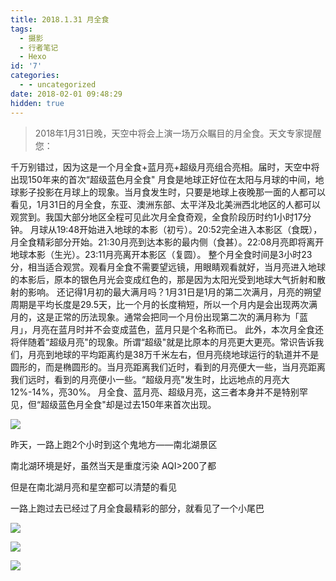 ```yaml
---
title: 2018.1.31 月全食
tags:
  - 摄影
  - 行者笔记
  - Hexo
id: '7'
categories:
  - - uncategorized
date: 2018-02-01 09:48:29
hidden: true
---
```


> 2018年1月31日晚，天空中将会上演一场万众瞩目的月全食。天文专家提醒您：
<!-- more -->
千万别错过，因为这是一个月全食+蓝月亮+超级月亮组合亮相。届时，天空中将出现150年来的首次“超级蓝色月全食" 月食是地球正好位在太阳与月球的中间，地球影子投影在月球上的现象。当月食发生时，只要是地球上夜晚那一面的人都可以看见，1月31日的月全食，东亚、澳洲东部、太平洋及北美洲西北地区的人都可以观赏到。我国大部分地区全程可见此次月全食奇观，全食阶段历时约1小时17分钟。 月球从19:48开始进入地球的本影（初亏）。20:52完全进入本影区（食既），月全食精彩部分开始。21:30月亮到达本影的最内侧（食甚）。22:08月亮即将离开地球本影（生光）。23:11月亮离开本影区（复圆）。 整个月全食时间是3小时23分，相当适合观赏。观看月全食不需要望远镜，用眼睛观看就好，当月亮进入地球的本影后，原本的银色月光会变成红色的，那是因为太阳光受到地球大气折射和散射的影响。 还记得1月初的最大满月吗？1月31日是1月的第二次满月，月亮的朔望周期是平均长度是29.5天，比一个月的长度稍短，所以一个月内是会出现两次满月的，这是正常的历法现象。通常会把同一个月份出现第二次的满月称为「蓝月」，月亮在蓝月时并不会变成蓝色，蓝月只是个名称而已。 此外，本次月全食还将伴随着“超级月亮"的现象。所谓“超级"就是比原本的月亮更大更亮。常识告诉我们，月亮到地球的平均距离约是38万千米左右，但月亮绕地球运行的轨道并不是圆形的，而是椭圆形的。当月亮距离我们近时，看到的月亮便大一些，当月亮距离我们远时，看到的月亮便小一些。“超级月亮"发生时，比远地点的月亮大12%-14%，亮30%。 月全食、蓝月亮、超级月亮，这三者本身并不是特别罕见，但“超级蓝色月全食"却是过去150年来首次出现。

![](http://www.whrblog.online/wp-content/uploads/2018/02/21-300x238.png)

昨天，一路上跑2个小时到这个鬼地方——南北湖景区

南北湖环境是好，虽然当天是重度污染 AQI>200了都

但是在南北湖月亮和星空都可以清楚的看见

一路上跑过去已经过了月全食最精彩的部分，就看见了一个小尾巴

![](http://www.whrblog.online/wp-content/uploads/2018/02/IMG_8779-300x200.jpg)

![](http://www.whrblog.online/wp-content/uploads/2018/02/IMG_8791-300x200.jpg)

![](http://www.whrblog.online/wp-content/uploads/2018/02/IMG_8817-300x200.jpg)